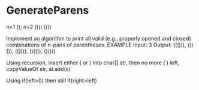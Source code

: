 # GenerateParens
n=1 (); n=2 ()() (())

Implement an algorithm to print all valid (e.g., properly opened and closed) combinations of n-pairs of parentheses.
EXAMPLE
Input: 3
Output: ((())), (()()), (())(), ()(()), ()()()

Using recursion, insert either ( or ) into char[] str, then no more ( ) left, copyValueOf str, al.add(s)

Using if(left>0) then still if(right>left)
